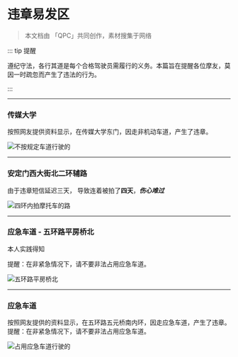 # 违章易发区

> 本文档由 「QPC」共同创作，素材搜集于网络

::: tip 提醒

遵纪守法，各行其道是每个合格驾驶员需履行的义务。本篇旨在提醒各位摩友，莫因一时疏忽而产生了违法的行为。

:::

---

### 传媒大学

按照网友提供资料显示，在传媒大学东门，因走非机动车道，产生了违章。

![不按规定车道行驶的](https://cdn.jsdelivr.net/gh/EngrZhou/MoYouClubPic@master/2021/20210401162531.jpg)

---

### 安定门西大街北二环辅路

由于违章短信延迟三天， 导致连着被拍了**四天**，***伤心难过***

![四环内拍摩托车的路](https://cdn.jsdelivr.net/gh/EngrZhou/MoYouClubPic@master/2021/20211124102834.jpg)

---

### 应急车道 - 五环路平房桥北

本人实践得知

提醒：在非紧急情况下，请不要非法占用应急车道。

![五环路平房桥北](https://cdn.jsdelivr.net/gh/EngrZhou/MoYouClubPic@master/2021/20211124102945.jpg)

---

### 应急车道

按照网友提供的资料显示，在五环路五元桥南内环，因走应急车道，产生了违章。
提醒：在非紧急情况下，请不要非法占用应急车道。

![占用应急车道行驶的](https://cdn.jsdelivr.net/gh/EngrZhou/MoYouClubPic@master/2021/20210401162538.jpg)
